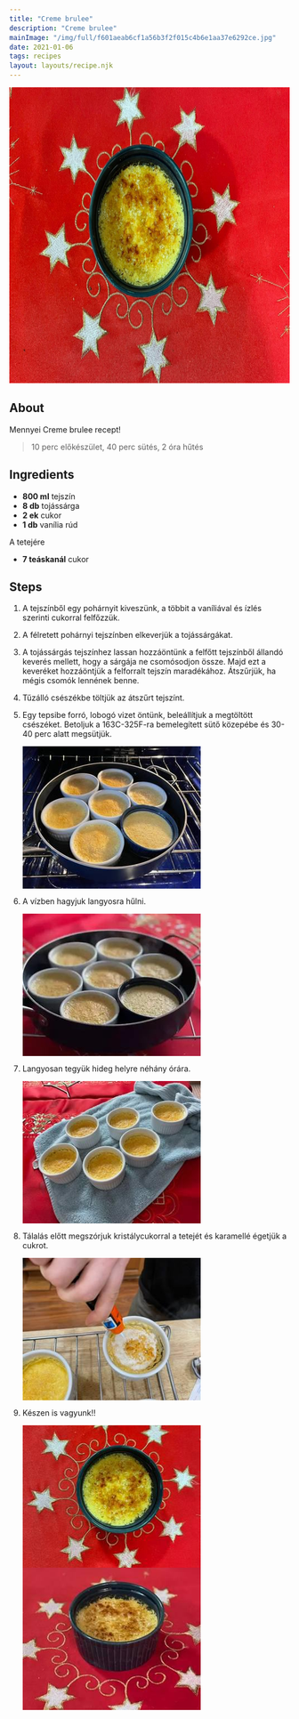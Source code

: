 ```yaml
---
title: "Creme brulee"
description: "Creme brulee"
mainImage: "/img/full/f601aeab6cf1a56b3f2f015c4b6e1aa37e6292ce.jpg"
date: 2021-01-06
tags: recipes
layout: layouts/recipe.njk
---
```

                            
<p align="center"><a href="https://cookpad.com/hu/receptek/14345002-creme-brulee" rel="Recipe source page"><img width="751" height="532" src="/img/full/f601aeab6cf1a56b3f2f015c4b6e1aa37e6292ce.jpg"/></a></p>

## About
Mennyei Creme brulee recept! 

> 10 perc előkészület, 40 perc sütés, 2 óra hűtés 

## Ingredients
* **800 ml** tejszín
* **8 db** tojássárga
* **2 ek** cukor
* **1 db** vanília rúd

A tetejére
* **7 teáskanál** cukor

## Steps

1. A tejszínből egy pohárnyit kiveszünk, a többit a vaníliával és ízlés szerinti cukorral felfőzzük.
 
    <div style="clear: both"/>

2. A félretett pohárnyi tejszínben elkeverjük a tojássárgákat.
 
    <div style="clear: both"/>

3. A tojássárgás tejszínhez lassan hozzáöntünk a felfőtt tejszínből állandó keverés mellett, hogy a sárgája ne csomósodjon össze. Majd ezt a keveréket hozzáöntjük a felforralt tejszín maradékához. Átszűrjük, ha mégis csomók lennének benne.
 
    <div style="clear: both"/>

4. Tűzálló csészékbe töltjük az átszűrt tejszínt.
 
    <div style="clear: both"/>

5. Egy tepsibe forró, lobogó vizet öntünk, beleállítjuk a megtöltött csészéket. Betoljuk a 163C-325F-ra bemelegített sütő közepébe és 30-40 perc alatt megsütjük.
 
    <p><img width="320" height="256" align="left" src="/img/full/d28ca0b9393f084bc505c17e42008001ffef655a.jpg"/></p><div style="clear: both"/>

6. A vízben hagyjuk langyosra hűlni.
 
    <p><img width="320" height="256" align="left" src="/img/full/0329fc7083a795d7dbac01039acf28430c288826.jpg"/></p><div style="clear: both"/>

7. Langyosan tegyük hideg helyre néhány órára.
 
    <p><img width="320" height="256" align="left" src="/img/full/66985078282bf9f032448bf005b63db442272992.jpg"/></p><div style="clear: both"/>

8. Tálalás előtt megszórjuk kristálycukorral a tetejét és karamellé égetjük a cukrot.
 
    <p><img width="320" height="256" align="left" src="/img/full/6e9c742ceaac3b8bb449b4cc167577b7374797d5.jpg"/></p><div style="clear: both"/>

9. Készen is vagyunk!!
 
    <p><img width="320" height="256" align="left" src="/img/full/fbb97b3715e6225b3366d8b9052f38e1cfd29b4f.jpg"/></p><p><img width="320" height="256" align="left" src="/img/full/ce1ce002cf7016a1779f5f5d16dd2bcad0737f0d.jpg"/></p><div style="clear: both"/>

